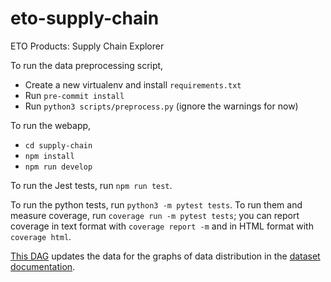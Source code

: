 # eto-supply-chain

ETO Products: Supply Chain Explorer

To run the data preprocessing script,

* Create a new virtualenv and install `requirements.txt`
* Run `pre-commit install`
* Run `python3 scripts/preprocess.py` (ignore the warnings for now)

To run the webapp,

* `cd supply-chain`
* `npm install`
* `npm run develop`

To run the Jest tests, run `npm run test`.

To run the python tests, run `python3 -m pytest tests`. To run them and measure coverage, run `coverage run -m pytest tests`; you can report coverage in text format with `coverage report -m` and in HTML format with `coverage html`.

[This DAG](https://github.com/georgetown-cset/eto-platform/blob/main/data_documentation/eto_data_documentation_table_updater.py) updates the data for the graphs of data distribution in the [dataset documentation](https://eto.tech/dataset-docs/chipexplorer/).
